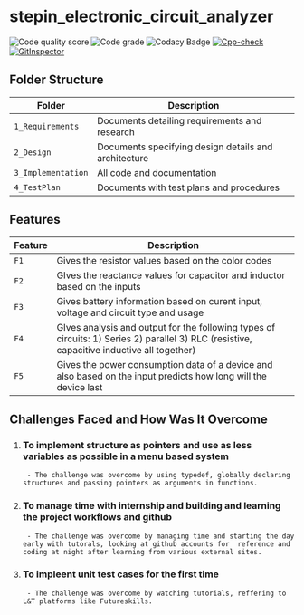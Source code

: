# stepin_electronic_circuit_analyzer
![Code quality score](https://www.code-inspector.com/project/27511/score/svg)
![Code grade](https://www.code-inspector.com/project/27511/status/svg)
![Codacy Badge](https://api.codacy.com/project/badge/Grade/b49228005147402387676efb61fc0422)
[![Cpp-check](https://github.com/saivikas9490/stepin_electronic_circuit_analyzer/actions/workflows/cppcheck.yml/badge.svg)](https://github.com/saivikas9490/stepin_electronic_circuit_analyzer/actions/workflows/cppcheck.yml)
[![GitInspector](https://github.com/saivikas9490/stepin_electronic_circuit_analyzer/actions/workflows/gitinspector.yml/badge.svg)](https://github.com/saivikas9490/stepin_electronic_circuit_analyzer/actions/workflows/gitinspector.yml)

## Folder Structure
Folder               | Description
---------------------| -----------------------------------------
`1_Requirements`     | Documents detailing requirements and research
`2_Design`           | Documents specifying design details and architecture
`3_Implementation`   | All code and documentation
`4_TestPlan`         | Documents with test plans and procedures

## Features
Feature  | Description
---------| -----------------------------------------
`F1`     | Gives the resistor values based on the color codes
`F2`     | GIves the reactance values for capacitor and inductor based on the inputs
`F3`     | Gives battery information based on curent input, voltage and circuit type and usage
`F4`     | GIves analysis and output for the following types of circuits: 1) Series 2) parallel 3) RLC (resistive, capacitive           inductive all together)
`F5`     | Gives the power consumption data of a device and also based on the input predicts how long will the device last

## Challenges Faced and How Was It Overcome

1.  ### To implement structure as pointers and use as less variables as possible in a menu based system 
         - The challenge was overcome by using typedef, globally declaring structures and passing pointers as arguments in functions.

2.  ### To manage time with internship and building and learning the project workflows and github 
         - The challenge was overcome by managing time and starting the day early with tutorals, looking at github accounts for  reference and coding at night after learning from various external sites.

3.  ### To impleent unit test cases for the first time 
         - The challenge was overcome by watching tutorials, reffering to L&T platforms like Futureskills.
